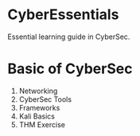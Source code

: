 # CyberEssentials
Essential learning guide in CyberSec.

# Basic of CyberSec
1. Networking
2. CyberSec Tools
3. Frameworks
4. Kali Basics
5. THM Exercise

